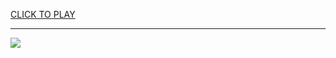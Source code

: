 
<a href="https://premium76.site?title=formula_1_racing_games_unblocked&ref=13M">CLICK TO PLAY</a></h3>
<hr>

<a href="https://premium76.site?title=formula_1_racing_games_unblocked&ref=13M"><img src="https://clearcache.store/games.png"></a>


